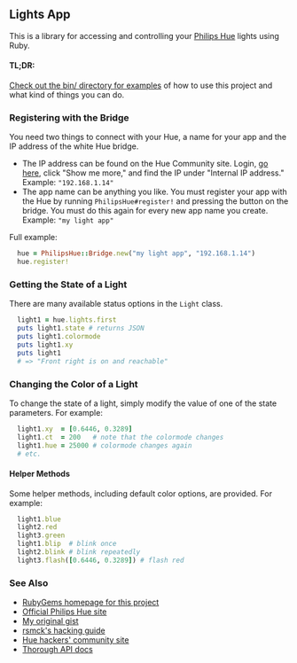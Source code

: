 ## Lights App

This is a library for accessing and controlling your [Philips Hue](http://www.meethue.com/) lights using Ruby.

#### TL;DR:

[Check out the bin/ directory for examples](https://github.com/dmerrick/lights_app/tree/master/bin) of how to use this project and what kind of things you can do.


### Registering with the Bridge

You need two things to connect with your Hue, a name for your app and the IP address of the white Hue bridge.

* The IP address can be found on the Hue Community site. Login, [go here](https://www.meethue.com/en-US/user/preferencessmartbridge), click "Show me more," and find the IP under "Internal IP address." Example: `"192.168.1.14"`
* The app name can be anything you like. You must register your app with the Hue by running `PhilipsHue#register!` and pressing the button on the bridge. You must do this again for every new app name you create. Example: `"my light app"`

Full example:
```ruby
  hue = PhilipsHue::Bridge.new("my light app", "192.168.1.14")
  hue.register!
```

### Getting the State of a Light

There are many available status options in the `Light` class.

```ruby
  light1 = hue.lights.first
  puts light1.state # returns JSON
  puts light1.colormode
  puts light1.xy
  puts light1
  # => "Front right is on and reachable"
```


### Changing the Color of a Light

To change the state of a light, simply modify the value of one of the state parameters. For example:

```ruby
  light1.xy  = [0.6446, 0.3289]
  light1.ct  = 200   # note that the colormode changes
  light1.hue = 25000 # colormode changes again
  # etc.
```

#### Helper Methods

Some helper methods, including default color options, are provided. For example:

```ruby
  light1.blue
  light2.red
  light3.green
  light1.blip  # blink once
  light2.blink # blink repeatedly
  light3.flash([0.6446, 0.3289]) # flash red
```


### See Also
* [RubyGems homepage for this project](https://rubygems.org/gems/philips_hue)
* [Official Philips Hue site](https://www.meethue.com/en-US)
* [My original gist](https://gist.github.com/dmerrick/5000839)
* [rsmck's hacking guide](http://rsmck.co.uk/hue)
* [Hue hackers' community site](http://www.everyhue.com/)
* [Thorough API docs](http://blog.ef.net/2012/11/02/philips-hue-api.html)

